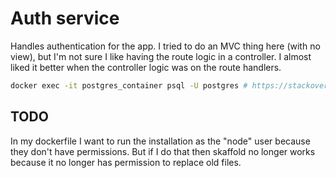 # Auth service 

Handles authentication for the app. I tried to do an MVC thing here (with no view), but I'm not sure I like having the route logic in a controller. I almost liked it better when the controller logic was on the route handlers.

```bash
docker exec -it postgres_container psql -U postgres # https://stackoverflow.com/questions/60193781
```

## TODO

In my dockerfile I want to run the installation as the "node" user because they don't have permissions. But if I do that then skaffold no longer works because it no longer has permission to replace old files.